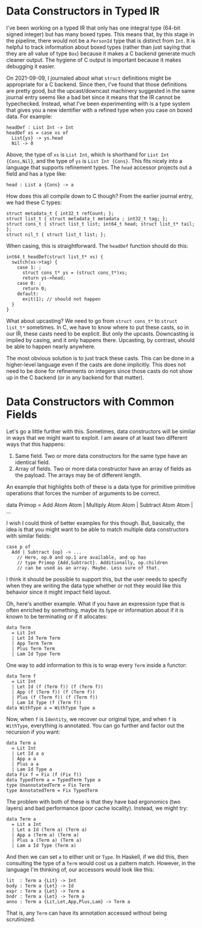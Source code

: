 # Data Constructors in Typed IR

I've been working on a typed IR that only has one integral type
(64-bit signed integer) but has many boxed types. This means that, by this
stage in the pipeline, there would not be a `PersonId` type that is distinct
from `Int`. It is helpful to track information about boxed types (rather
than just saying that they are all value of type `Box`) because it makes
a C backend generate much cleaner output. The hygiene of C output is
important because it makes debugging it easier.

On 2021-09-09, I journaled about what `struct` definitions might be
appropriate for a C backend. Since then, I've found that those definitions
are pretty good, but the upcast/downcast machinery suggested in the
same journal entry seems like a bad bet since it means that the IR cannot
be typechecked. Instead, what I've been experimenting with is a type
system that gives you a new identifier with a refined type when you
case on boxed data. For example:

    headDef : List Int -> Int
    headDef xs = case xs of
      List{ys} -> ys.head
      Nil -> 0

Above, the type of `xs` is `List Int`, which is shorthand for
`List Int {Cons,Nil}`, and the type of `ys` is `List Int {Cons}`.
This fits nicely into a language that supports refinement types.
The `head` accessor projects out a field and has a type like:

    head : List a {Cons} -> a

How does this all compile down to C though? From the earlier journal entry,
we had these C types:

    struct metadata_t { int32_t refCount; };
    struct list_t { struct metadata_t metadata ; int32_t tag; };
    struct cons_t { struct list_t list; int64_t head; struct list_t* tail; };
    struct nil_t { struct list_t list; };

When casing, this is straightforward. The `headDef` function should do this:

    int64_t headDef(struct list_t* xs) {
      switch(xs->tag) {
        case 1: ;
          struct cons_t* ys = (struct cons_t*)xs;
          return ys->head;
        case 0: ;
          return 0;
        default:
          exit(1); // should not happen
      }
    }

What about upcasting? We need to go from `struct cons_t*` to `struct list_t*`
sometimes. In C, we have to know where to put these casts, so in our IR,
these casts need to be explicit. But only the upcasts. Downcasting is implied
by casing, and it only happens there. Upcasting, by contrast, should be able
to happen nearly anywhere.

The most obvious solution is to just track these casts. This can be done in
a higher-level language even if the casts are done implicitly. This does not
need to be done for refinements on integers since those casts do not show
up in the C backend (or in any backend for that matter).

# Data Constructors with Common Fields

Let's go a little further with this. Sometimes, data constructors will be
similar in ways that we might want to exploit. I am aware of at least two
different ways that this happens:

1. Same field. Two or more data constructors for the same type have an
   identical field.
2. Array of fields. Two or more data constructor have an array of fields
   as the payload. The arrays may be of different length.

An example that highlights both of these is a data type for primitive
primitive operations that forces the number of arguments to be correct.

   data Primop
      = Add Atom Atom
      | Multiply Atom Atom
      | Subtract Atom Atom
      | ...

I wish I could think of better examples for this though. But, basically,
the idea is that you might want to be able to match multiple data constructors
with similar fields:

    case p of
      Add | Subtract {op} -> ...
        // Here, op.0 and op.1 are available, and op has
        // type Primop {Add,Subtract}. Additionally, op.children
        // can be used as an array. Maybe. Less sure of that.

I think it should be possible to support this, but the user needs to specify
when they are writing the data type whether or not they would like this
behavior since it might impact field layout.

Oh, here's another example. What if you have an expression type that is
often enriched by something, maybe its type or information about
if it is known to be terminating or if it allocates:

    data Term
      = Lit Int
      | Let Id Term Term
      | App Term Term 
      | Plus Term Term
      | Lam Id Type Term

One way to add information to this is to wrap every `Term` inside a functor: 

    data Term f
      = Lit Int
      | Let Id (f (Term f)) (f (Term f))
      | App (f (Term f)) (f (Term f))
      | Plus (f (Term f)) (f (Term f))
      | Lam Id Type (f (Term f))
    data WithType a = WithType Type a

Now, when `f` is `Identity`, we recover our original type, and when `f` is
`WithType`, everything is annotated. You can go further and factor out the
recursion if you want:

    data Term a
      = Lit Int
      | Let Id a a
      | App a a
      | Plus a a
      | Lam Id Type a
    data Fix f = Fix (f (Fix f))
    data TypedTerm a = TypedTerm Type a
    type UnannotatedTerm = Fix Term
    type AnnotatedTerm = Fix TypedTerm

The problem with both of these is that they have bad ergonomics (two layers)
and bad performance (poor cache locality). Instead, we might try:

    data Term a
      = Lit a Int
      | Let a Id (Term a) (Term a)
      | App a (Term a) (Term a)
      | Plus a (Term a) (Term a)
      | Lam a Id Type (Term a)

And then we can set `a` to either unit or `Type`. In Haskell, if we did this,
then consulting the type of a `Term` would cost us a pattern match. However,
in the language I'm thinking of, our accessors would look like this:

    lit  : Term a {Lit} -> Int
    body : Term a {Let} -> Id
    expr : Term a {Let} -> Term a
    bndr : Term a {Let} -> Term a
    anno : Term a {Lit,Let,App,Plus,Lam} -> Term a

That is, any `Term` can have its annotation accessed without being scrutinized.
